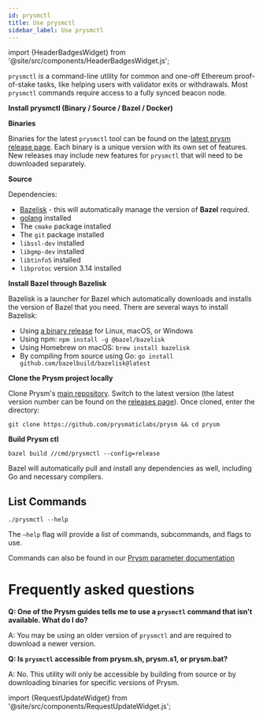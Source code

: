 ```yaml
---
id: prysmctl
title: Use prysmctl
sidebar_label: Use prysmctl
---
```


import {HeaderBadgesWidget} from '@site/src/components/HeaderBadgesWidget.js';

<HeaderBadgesWidget commaDelimitedContributors="James" lastVerifiedDateString="February 3rd, 2023" lastVerifiedVersionString="v3.2.0"/>

`prysmctl` is a command-line utility for common and one-off Ethereum proof-of-stake tasks, like helping users with validator exits or withdrawals. Most `prysmctl` commands require access to a fully synced beacon node.

**Install prysmctl (Binary / Source / Bazel / Docker)**

**Binaries**

Binaries for the latest `prysmctl` tool can be found on the [latest prysm release page](https://github.com/prysmaticlabs/prysm/releases). Each binary is a unique version with its own set of features. New releases may include new features for `prysmctl` that will need to be downloaded separately.

**Source**

Dependencies:

- [Bazelisk](https://bazel.build/install/bazelisk) - this will automatically manage the version of **Bazel** required.
- [golang](https://go.dev/) installed
- The `cmake` package installed
- The `git` package installed
- `libssl-dev` installed
- `libgmp-dev` installed
- `libtinfo5` installed
- `libprotoc` version 3.14 installed

**Install Bazel through Bazelisk**

Bazelisk is a launcher for Bazel which automatically downloads and installs the version of Bazel that you need. There are several ways to install Bazelisk:

- Using [a binary release](https://github.com/bazelbuild/bazelisk/releases) for Linux, macOS, or Windows
- Using npm: `npm install -g @bazel/bazelisk`
- Using Homebrew on macOS: `brew install bazelisk`
- By compiling from source using Go: `go install github.com/bazelbuild/bazelisk@latest`

**Clone the Prysm project locally**

Clone Prysm's [main repository](https://github.com/prysmaticlabs/prysm). Switch to the latest version (the latest version number can be found on the [releases page](https://github.com/prysmaticlabs/prysm/releases)). Once cloned, enter the directory:

`git clone https://github.com/prysmaticlabs/prysm && cd prysm`

**Build Prysm ctl**

`bazel build //cmd/prysmctl --config=release`

Bazel will automatically pull and install any dependencies as well, including Go and necessary compilers.

## List Commands

```
./prysmctl --help
```

The `—help` flag will provide a list of commands, subcommands, and flags to use.

Commands can also be found in our [Prysm parameter documentation](https://docs.prylabs.network/docs/prysm-usage/parameters)

# Frequently asked questions

**Q: One of the Prysm guides tells me to use a `prysmctl` command that isn't available. What do I do?**

A: You may be using an older version of `prysmctl` and are required to download a newer version. 

**Q: Is `prysmctl` accessible from prysm.sh, prysm.s1, or prysm.bat?**

A: No. This utility will only be accessible by building from source or by downloading binaries for specific versions of Prysm.

import {RequestUpdateWidget} from '@site/src/components/RequestUpdateWidget.js';

<RequestUpdateWidget />
